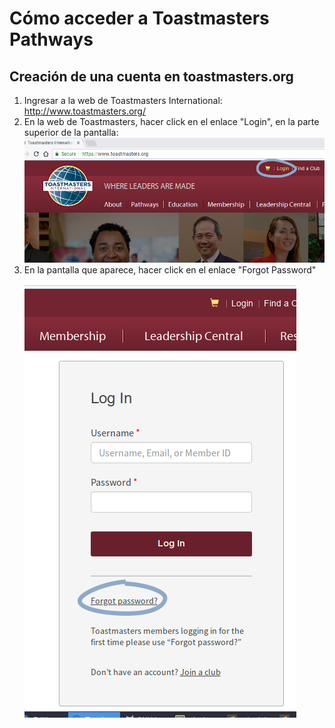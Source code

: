# Cómo acceder a Toastmasters Pathways

## Creación de una cuenta en toastmasters.org
1. Ingresar a la web de Toastmasters International: http://www.toastmasters.org/
2. En la web de Toastmasters, hacer click en el enlace "Login", en la parte superior de la pantalla:
![Sección Login de toastmasters.org](https://github.com/obaires-tm/docstm/blob/master/sitetm_login.png)
3. En la pantalla que aparece, hacer click en el enlace "Forgot Password"
![Formulario de Login de toastmasters.org](https://github.com/obaires-tm/docstm/blob/master/sitetm_loginform.png)
